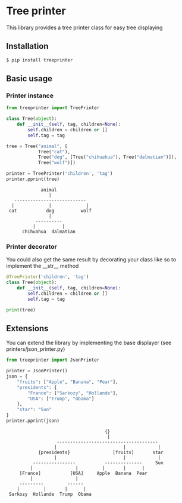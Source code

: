 Tree printer
============

This library provides a tree printer class for easy tree displaying

## Installation 
``` sh
$ pip install treeprinter
```

## Basic usage

### Printer instance
``` python
from treeprinter import TreePrinter

class Tree(object):
    def __init__(self, tag, children=None):
        self.children = children or []
        self.tag = tag

tree = Tree("animal", [
            Tree("cat"),
            Tree("dog", [Tree("chihuahua"), Tree("dalmatian")]),
            Tree("wolf")])

printer = TreePrinter('children', 'tag')
printer.pprint(tree)
```
```
             animal              
                |                
   ---------------------------   
  |             |             |  
 cat           dog          wolf 
                |                
           ----------            
          |          |           
      chihuahua  dalmatian       
```

### Printer decorator
You could also get the same result by decorating your class like so to implement the \_\_str\_\_ method
``` python
@TreePrinter('children', 'tag')
class Tree(object):
    def __init__(self, tag, children=None):
        self.children = children or []
        self.tag = tag

print(tree)
```


## Extensions
You can extend the library by implementing the base displayer
(see printers/json_printer.py)

``` python
from treeprinter import JsonPrinter

printer = JsonPrinter()
json = {
    "fruits": ["Apple", "Banana", "Pear"],
    "presidents": {
        "France": ["Sarkozy", "Hollande"],
        "USA": ["Trump", "Obama"]
    },
    "star": "Sun"
}
printer.pprint(json)
```

```
                                     {}                     
                                      |                     
                   --------------------------------------   
                  |                         |            |  
            {presidents}                [fruits]       star 
                  |                         |            |  
          ----------------           --------------     Sun 
         |                |         |       |      |        
     [France]           [USA]     Apple  Banana  Pear       
         |                |                                 
     ---------         ------                               
    |         |       |      |                              
 Sarkozy  Hollande  Trump  Obama                            
```
